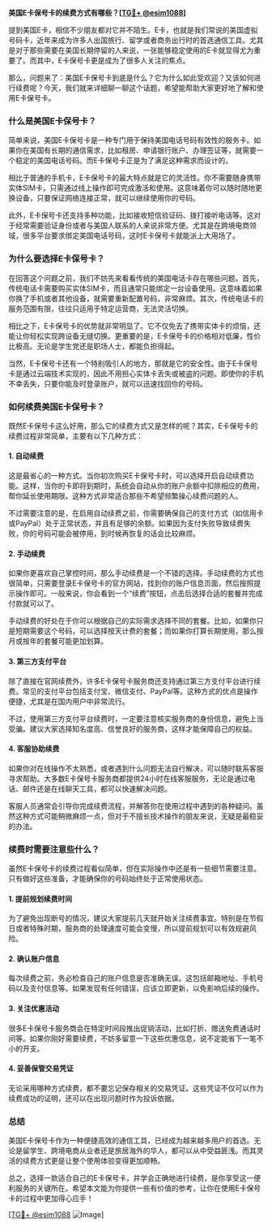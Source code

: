 **美国E卡保号卡的续费方式有哪些？[[TG💪+ @esim1088](https://t.me/s/esim1088)]**

提到美国E卡，相信不少朋友都对它并不陌生。E卡，也就是我们常说的美国虚拟号码卡，近年来成为许多人出国旅行、留学或者商务出行时的首选通信工具。尤其是对于那些需要在美国长期停留的人来说，一张能够稳定使用的E卡就显得尤为重要了。而其中，E卡保号卡更是成为了很多人关注的焦点。

那么，问题来了：美国E卡保号卡到底是什么？它为什么如此受欢迎？又该如何进行续费呢？今天，我们就来详细聊一聊这个话题，希望能帮助大家更好地了解和使用E卡保号卡。

### **什么是美国E卡保号卡？**

简单来说，美国E卡保号卡是一种专门用于保持美国电话号码有效性的服务卡。如果你在美国有长期的通信需求，比如租房、申请银行账户、办理签证等，就需要一个稳定的美国电话号码。而E卡保号卡正是为了满足这种需求而设计的。

相比于普通的手机卡，E卡保号卡的最大特点就是它的灵活性。你不需要随身携带实体SIM卡，只需通过线上操作即可完成激活和使用。这意味着你可以随时随地更换设备，只要保证网络连接正常，就可以继续使用你的号码。

此外，E卡保号卡还支持多种功能，比如接收短信验证码、拨打接听电话等。这对于经常需要验证身份或者与美国人联系的人来说非常方便。尤其是在跨境电商领域，很多平台要求绑定美国电话号码，这时E卡保号卡就能派上大用场了。

### **为什么要选择E卡保号卡？**

在回答这个问题之前，我们不妨先来看看传统的美国电话卡存在哪些问题。首先，传统电话卡需要购买实体SIM卡，而且通常只能绑定一台设备使用。这意味着如果你换了手机或者其他设备，就需要重新配置号码，非常麻烦。其次，传统电话卡的服务范围有限，往往只适用于特定运营商，无法灵活切换。

相比之下，E卡保号卡的优势就非常明显了。它不仅免去了携带实体卡的烦恼，还能让你轻松实现跨设备无缝切换。更重要的是，E卡保号卡的价格相对低廉，性价比极高。无论是学生党还是职场人士，都能负担得起。

当然，E卡保号卡还有一个特别吸引人的地方，那就是它的安全性。由于E卡保号卡是通过云端技术实现的，因此不用担心实体卡丢失或被盗的问题。即使你的手机不幸丢失，只要你能及时登录账户，就可以迅速找回你的号码。

### **如何续费美国E卡保号卡？**

既然E卡保号卡这么好用，那么它的续费方式又是怎样的呢？其实，E卡保号卡的续费过程非常简单，主要有以下几种方式：

#### **1. 自动续费**
这是最省心的一种方式。当你初次购买E卡保号卡时，可以选择开启自动续费功能。这样，当你的卡即将到期时，系统会自动从你的账户余额中扣除相应的费用，帮你延长使用期限。这种方式非常适合那些不希望频繁操心续费问题的人。

不过需要注意的是，在启用自动续费之前，你需要确保自己的支付方式（如信用卡或PayPal）处于正常状态，并且有足够的余额。如果因为支付失败导致续费失败，你的号码可能会被停用，到时候再恢复的话会比较麻烦。

#### **2. 手动续费**
如果你更喜欢自己掌控时间，那么手动续费是一个不错的选择。手动续费的方式也很简单，只需要登录E卡保号卡的官方网站，找到你的账户信息页面，然后按照提示操作即可。一般来说，你会看到一个“续费”按钮，点击后选择合适的套餐并完成付款就可以了。

手动续费的好处在于你可以根据自己的实际需求选择不同的套餐。比如，如果你只是短期需要这个号码，可以选择按天计费的套餐；而如果你打算长期使用，那么按月或按年的套餐可能更加划算。

#### **3. 第三方支付平台**
除了直接在官网续费外，许多E卡保号卡服务商还支持通过第三方支付平台进行续费。常见的支付平台包括支付宝、微信支付、PayPal等。这种方式的优点是操作便捷，尤其是在国内用户中非常流行。

不过，使用第三方支付平台续费时，一定要注意核实服务商的身份信息，避免上当受骗。建议大家选择知名度高、信誉良好的服务商，这样才能保障自己的权益。

#### **4. 客服协助续费**
如果你对在线操作不太熟悉，或者遇到什么问题无法自行解决，可以随时联系客服寻求帮助。大多数E卡保号卡服务商都提供24小时在线客服服务，无论是通过电话、邮件还是在线聊天工具，都可以快速解决问题。

客服人员通常会引导你完成续费流程，并解答你在使用过程中遇到的各种疑问。虽然这种方式可能稍微麻烦一点，但对于不擅长技术操作的朋友来说，无疑是最稳妥的办法。

### **续费时需要注意些什么？**

虽然E卡保号卡的续费过程看似简单，但在实际操作中还是有一些细节需要注意。只有做好这些准备，才能确保你的号码始终处于正常使用状态。

#### **1. 提前规划续费时间**
为了避免出现断号的情况，建议大家提前几天就开始关注续费事宜。特别是在节假日或者特殊时期，服务商的处理速度可能会变慢，所以提前规划可以有效规避风险。

#### **2. 确认账户信息**
每次续费之前，务必检查自己的账户信息是否准确无误。这包括邮箱地址、手机号码以及支付信息等。如果发现有任何错误，应该立即更新，以免影响后续的操作。

#### **3. 关注优惠活动**
很多E卡保号卡服务商会在特定时间段推出促销活动，比如打折、赠送免费通话时间等。如果你刚好需要续费，不妨多留意一下这些优惠信息，说不定能省下一笔不小的开支。

#### **4. 妥善保管交易凭证**
无论采用哪种方式续费，都不要忘记保存相关的交易凭证。这些凭证不仅可以作为续费成功的证明，还可以在出现问题时作为投诉依据。

### **总结**

美国E卡保号卡作为一种便捷高效的通信工具，已经成为越来越多用户的首选。无论是留学生、跨境电商从业者还是旅居海外的华人，都可以从中受益匪浅。而其灵活的续费方式更是让整个使用体验变得更加顺畅。

总之，选择一款适合自己的E卡保号卡，并学会正确地进行续费，是你享受这一便利服务的关键所在。希望本文能为你提供一些有价值的参考，让你在使用E卡保号卡的过程中更加得心应手！

[[TG💪+ @esim1088](https://t.me/s/esim1088) ![Image](https://i.postimg.cc/4NQfJmqS/Snipaste-2025-05-13-00-14-12.png)]